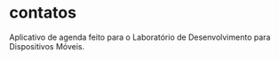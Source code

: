 # contatos
Aplicativo de agenda feito para o Laboratório de Desenvolvimento para Dispositivos Móveis.
